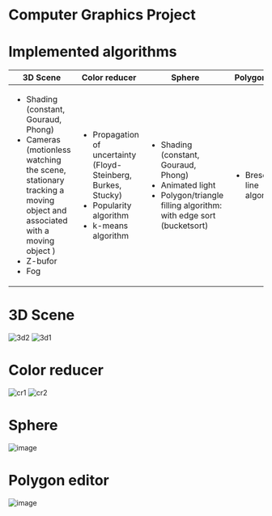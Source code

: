 # Computer Graphics Project
# Implemented algorithms
| 3D Scene | Color reducer| Sphere | Polygon editor|
| ------------- | ------------- |------------- | ------------- |
| <ul><li>Shading (constant, Gouraud, Phong)</li><li>Cameras (motionless watching the scene, stationary tracking a moving object and associated with a moving object )</li><li>Z-bufor</li><li>Fog</li></ul>  | <ul><li>Propagation of uncertainty (Floyd-Steinberg, Burkes, Stucky)</li><li>Popularity algorithm</li><li>k-means algorithm</li></ul> |<ul><li>Shading (constant, Gouraud, Phong)</li><li>Animated light</li><li>Polygon/triangle filling algorithm: with edge sort (bucketsort)</li></ul> | <ul><li>Bresenham's line algorithm</li></ul> |

# 3D Scene
![3d2](https://github.com/emusiaaa/ComputerGraphics/assets/115428064/fecdc2ea-9c51-4f47-802d-86d782fedd80)
![3d1](https://github.com/emusiaaa/ComputerGraphics/assets/115428064/1b585460-87f9-4ec7-bf31-55acef5fd267)

# Color reducer
![cr1](https://github.com/emusiaaa/ComputerGraphics/assets/115428064/72f71238-8d5e-41de-87a0-d04ac351dc44)
![cr2](https://github.com/emusiaaa/ComputerGraphics/assets/115428064/09e05f45-bb58-4a02-886c-0020c12f82b3)

# Sphere
![image](https://github.com/emusiaaa/ComputerGraphics/assets/115428064/309fe134-7ea9-473b-8ea0-ec42b33e6cd2)

# Polygon editor
![image](https://github.com/emusiaaa/ComputerGraphics/assets/115428064/9f19a43a-591b-4d14-868c-0084f85f5eae)



